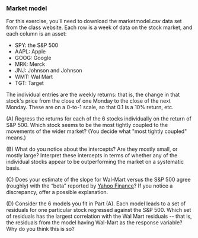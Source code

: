 ### Market model  

For this exercise, you'll need to download the marketmodel.csv data set from the class website. Each row is a week of data on the stock market, and each column is an asset:  
- SPY: the S&P 500  
- AAPL: Apple  
- GOOG: Google  
- MRK: Merck  
- JNJ: Johnson and Johnson  
- WMT: Wal Mart  
- TGT: Target  

The individual entries are the weekly returns: that is, the change in that stock's price from the close of one Monday to the close of the next Monday.  These are on a 0-to-1 scale, so that 0.1 is a 10% return, etc.

(A) Regress the returns for each of the 6 stocks individually on the return of S&P 500.  Which stock seems to be the most tightly coupled to the movements of the wider market?  (You decide what "most tightly coupled" means.)  

(B) What do you notice about the intercepts? Are they mostly small, or mostly large? Interpret these intercepts in terms of whether any of the individual stocks appear to be outperforming the market on a systematic basis.  

(C) Does your estimate of the slope for Wal-Mart versus the S&P 500 agree (roughly) with the “beta” reported by [Yahoo Finance](https://finance.yahoo.com/quote/WMT?p=WMT)? If you notice a discrepancy, offer a possible explanation.  

(D) Consider the 6 models you fit in Part (A). Each model leads to a set of residuals for one particular stock regressed against the S&P 500. Which set of residuals has the largest correlation with the Wal Mart residuals -- that is, the residuals from the model having Wal-Mart as the response variable? Why do you think this is so?  

